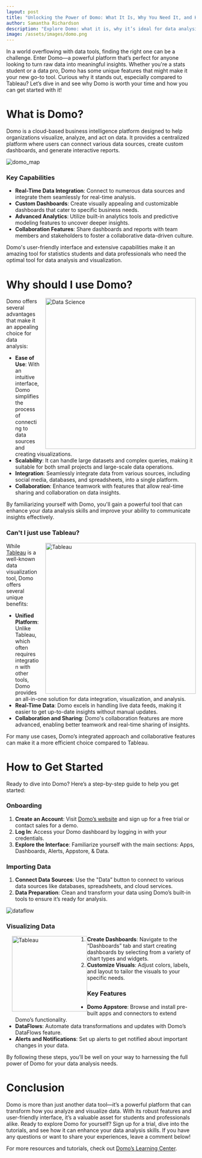 ```yaml
---
layout: post
title: "Unlocking the Power of Domo: What It Is, Why You Need It, and How to Get Started"
author: Samantha Richardson
description: "Explore Domo: what it is, why it’s ideal for data analysis, and how to get started with creating impactful visualizations."
image: /assets/images/domo.png
---
```


In a world overflowing with data tools, finding the right one can be a challenge. Enter Domo—a powerful platform that’s perfect for anyone looking to turn raw data into meaningful insights. Whether you're a stats student or a data pro, Domo has some unique features that might make it your new go-to tool. Curious why it stands out, especially compared to Tableau? Let’s dive in and see why Domo is worth your time and how you can get started with it!

# What is Domo?

Domo is a cloud-based business intelligence platform designed to help organizations visualize, analyze, and act on data. It provides a centralized platform where users can connect various data sources, create custom dashboards, and generate interactive reports.

![domo_map](https://samrich277.github.io/my-blog/assets/images/domo_map.jpg)

### Key Capabilities
- **Real-Time Data Integration**: Connect to numerous data sources and integrate them seamlessly for real-time analysis.
- **Custom Dashboards**: Create visually appealing and customizable dashboards that cater to specific business needs.
- **Advanced Analytics**: Utilize built-in analytics tools and predictive modeling features to uncover deeper insights.
- **Collaboration Features**: Share dashboards and reports with team members and stakeholders to foster a collaborative data-driven culture.

Domo's user-friendly interface and extensive capabilities make it an amazing tool for statistics students and data professionals who need the optimal tool for data analysis and visualization. 

# Why should I use Domo?
<img src="https://samrich277.github.io/my-blog/assets/images/data_science.jpg" alt="Data Science" style="width:400px; float: right; margin-left: 15px;"/>

Domo offers several advantages that make it an appealing choice for data analysis:

- **Ease of Use**: With an intuitive interface, Domo simplifies the process of connecting to data sources and creating visualizations.
- **Scalability**: It can handle large datasets and complex queries, making it suitable for both small projects and large-scale data operations.
- **Integration**: Seamlessly integrate data from various sources, including social media, databases, and spreadsheets, into a single platform.
- **Collaboration**: Enhance teamwork with features that allow real-time sharing and collaboration on data insights.

By familiarizing yourself with Domo, you'll gain a powerful tool that can enhance your data analysis skills and improve your ability to communicate insights effectively.

### Can't I just use Tableau?

<img src="https://samrich277.github.io/my-blog/assets/images/tableau.jpg" alt="Tableau" style="width:400px; float: right; margin-left: 15px;"/>

While [Tableau](https://www.tableau.com/) is a well-known data visualization tool, Domo offers several unique benefits:

- **Unified Platform**: Unlike Tableau, which often requires integration with other tools, Domo provides an all-in-one solution for data integration, visualization, and analysis.
- **Real-Time Data**: Domo excels in handling live data feeds, making it easier to get up-to-date insights without manual updates.
- **Collaboration and Sharing**: Domo's collaboration features are more advanced, enabling better teamwork and real-time sharing of insights.

For many use cases, Domo’s integrated approach and collaborative features can make it a more efficient choice compared to Tableau.

# How to Get Started

Ready to dive into Domo? Here’s a step-by-step guide to help you get started:

### Onboarding

1. **Create an Account**: Visit [Domo’s website](https://www.domo.com) and sign up for a free trial or contact sales for a demo.
2. **Log In**: Access your Domo dashboard by logging in with your credentials.
3. **Explore the Interface**: Familiarize yourself with the main sections: Apps, Dashboards, Alerts, Appstore, & Data. 

### Importing Data

1. **Connect Data Sources**: Use the "Data” button to connect to various data sources like databases, spreadsheets, and cloud services.
2. **Data Preparation**: Clean and transform your data using Domo’s built-in tools to ensure it’s ready for analysis.

![dataflow](https://samrich277.github.io/my-blog/assets/images/dataflow.jpg)

### Visualizing Data

<img src="https://samrich277.github.io/my-blog/assets/images/dashboard.png" alt="Tableau" style="width:200px; float: left; margin-left: 15px;"/>

1. **Create Dashboards**: Navigate to the “Dashboards” tab and start creating dashboards by selecting from a variety of chart types and widgets.
2. **Customize Visuals**: Adjust colors, labels, and layout to tailor the visuals to your specific needs.


### Key Features

- **Domo Appstore**: Browse and install pre-built apps and connectors to extend Domo’s functionality.
- **DataFlows**: Automate data transformations and updates with Domo’s DataFlows feature.
- **Alerts and Notifications**: Set up alerts to get notified about important changes in your data.

By following these steps, you’ll be well on your way to harnessing the full power of Domo for your data analysis needs.

# Conclusion

Domo is more than just another data tool—it’s a powerful platform that can transform how you analyze and visualize data. With its robust features and user-friendly interface, it’s a valuable asset for students and professionals alike. Ready to explore Domo for yourself? Sign up for a trial, dive into the tutorials, and see how it can enhance your data analysis skills. If you have any questions or want to share your experiences, leave a comment below!

For more resources and tutorials, check out [Domo’s Learning Center](https://www.domo.com/resources).

